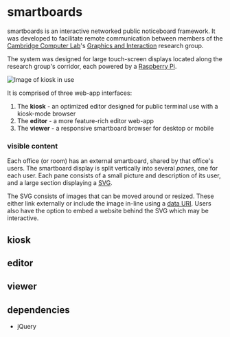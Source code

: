 # smartboards

smartboards is an interactive networked public noticeboard framework. It was developed to facilitate remote communication between members of the [Cambridge Computer Lab](http://www.cl.cam.ac.uk/)'s [Graphics and Interaction](http://www.cl.cam.ac.uk/research/rainbow/) research group.

The system was designed for large touch-screen displays located along the research group's corridor, each powered by a [Raspberry Pi](http://www.raspberrypi.org/).

![Image of kiosk in use](http://i.imgur.com/tJ97xoL.jpg)

It is comprised of three web-app interfaces:

1. The **kiosk** - an optimized editor designed for public terminal use with a kiosk-mode browser
2. The **editor** - a more feature-rich editor web-app
3. The **viewer** - a responsive smartboard browser for desktop or mobile

### visible content

Each office (or room) has an external smartboard, shared by that office's users. The smartboard display is split vertically into several *panes*, one for each user. Each pane consists of a small picture and description of its user, and a large section displaying a [SVG](http://www.w3.org/Graphics/SVG/).

The SVG consists of images that can be moved around or resized. These either link externally or include the image in-line using a [data URI](https://developer.mozilla.org/en/docs/data_URIs). Users also have the option to embed a website behind the SVG which may be interactive.

## kiosk

## editor

## viewer

## dependencies

* jQuery 